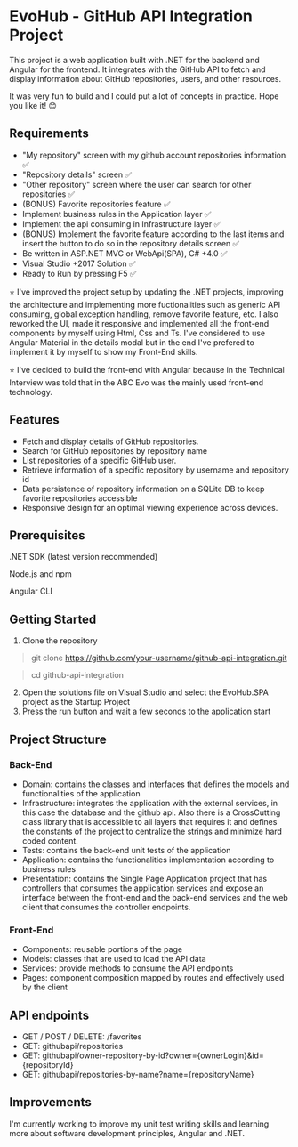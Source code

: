 # EvoHub - GitHub API Integration Project

This project is a web application built with .NET for the backend and Angular for the frontend. 
It integrates with the GitHub API to fetch and display information about GitHub repositories, users, and other resources.

It was very fun to build and I could put a lot of concepts in practice. Hope you like it! 😊

## Requirements

- "My repository" screen with my github account repositories information ✅
- "Repository details" screen ✅
- "Other repository" screen where the user can search for other repositories ✅
- (BONUS) Favorite repositories feature ✅
- Implement business rules in the Application layer ✅
- Implement the api consuming in Infrastructure layer ✅
- (BONUS) Implement the favorite feature according to the last items and insert
  the button to do so in the repository details screen ✅
- Be written in ASP.NET MVC or WebApi(SPA), C# +4.0 ✅
- Visual Studio +2017 Solution ✅
- Ready to Run by pressing F5 ✅

⭐ I've improved the project setup by updating the .NET projects, improving the architecture and implementing more fuctionalities
such as generic API consuming, global exception handling, remove favorite feature, etc. I also reworked the UI, made it responsive and implemented all the front-end 
components by myself using Html, Css and Ts. I've considered to use Angular Material in the details modal but in the end I've prefered to implement it by myself to show
my Front-End skills.

⭐ I've decided to build the front-end with Angular because in the Technical Interview was told that in the ABC Evo was the mainly used front-end
technology. 

## Features
- Fetch and display details of GitHub repositories.
- Search for GitHub repositories by repository name
- List repositories of a specific GitHub user.
- Retrieve information of a specific repository by username and repository id
- Data persistence of repository information on a SQLite DB to keep favorite repositories accessible
- Responsive design for an optimal viewing experience across devices.

## Prerequisites
.NET SDK (latest version recommended)

Node.js and npm

Angular CLI

## Getting Started
1. Clone the repository
> git clone https://github.com/your-username/github-api-integration.git

> cd github-api-integration
2. Open the solutions file on Visual Studio and select the EvoHub.SPA project as the Startup Project
3. Press the run button and wait a few seconds to the application start

## Project Structure
### Back-End
- Domain: contains the classes and interfaces that defines the models and functionalities of the application
- Infrastructure: integrates the application with the external services, in this case the database and the github api.
  Also there is a CrossCutting class library that is accessible to all layers that requires it and defines the constants
  of the project to centralize the strings and minimize hard coded content.
- Tests: contains the back-end unit tests of the application
- Application: contains the functionalities implementation according to business rules
- Presentation: contains the Single Page Application project that has controllers that consumes the application services and expose an interface
  between the front-end and the back-end services and the web client that consumes the controller endpoints.
### Front-End
- Components: reusable portions of the page
- Models: classes that are used to load the API data
- Services: provide methods to consume the API endpoints
- Pages: component composition mapped by routes and effectively used by the client

## API endpoints
- GET / POST / DELETE: /favorites
- GET: githubapi/repositories
- GET: githubapi/owner-repository-by-id?owner={ownerLogin}&id={repositoryId}
- GET: githubapi/repositories-by-name?name={repositoryName}

 
## Improvements
I'm currently working to improve my unit test writing skills and learning more about software development principles, Angular and .NET.
